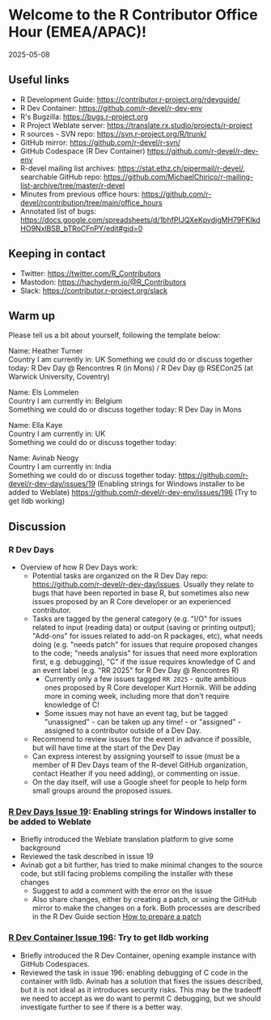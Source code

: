 # Welcome to the R Contributor Office Hour (EMEA/APAC)! 
2025-05-08

## Useful links 

 * R Development Guide: https://contributor.r-project.org/rdevguide/ 
 * R Dev Container: https://github.com/r-devel/r-dev-env
 * R's Bugzilla: https://bugs.r-project.org 
 * R Project Weblate server: https://translate.rx.studio/projects/r-project 
 * R sources - SVN repo: https://svn.r-project.org/R/trunk/ 
 * GitHub mirror: https://github.com/r-devel/r-svn/ 
 * GitHub Codespace (R Dev Container) https://github.com/r-devel/r-dev-env 
 * R-devel mailing list archives: https://stat.ethz.ch/pipermail/r-devel/, searchable GitHub repo: https://github.com/MichaelChirico/r-mailing-list-archive/tree/master/r-devel 
 * Minutes from previous office hours: https://github.com/r-devel/rcontribution/tree/main/office_hours 
 * Annotated list of bugs: https://docs.google.com/spreadsheets/d/1bhfPIJQXeKpydigMH79FKIkdHO9NxlBSB_bTRoCFnPY/edit#gid=0

## Keeping in contact 

 * Twitter: https://twitter.com/R_Contributors  
 * Mastodon: https://hachyderm.io/@R_Contributors  
 * Slack: https://contributor.r-project.org/slack 

## Warm up 

Please tell us a bit about yourself, following the template below: 

Name: Heather Turner   
Country I am currently in: UK
Something we could do or discuss together today: R Dev Day @ Rencontres R (in Mons) / R Dev Day @ RSECon25 (at Warwick University, Coventry)

Name:    Els Lommelen  
Country I am currently in: Belgium  
Something we could do or discuss together today: R Dev Day in Mons

Name:  Ella Kaye   
Country I am currently in: UK  
Something we could do or discuss together today: 
      
Name:  Avinab Neogy  
Country I am currently in: India  
Something we could do or discuss together today: https://github.com/r-devel/r-dev-day/issues/19 (Enabling strings for Windows installer to be added to Weblate)
    https://github.com/r-devel/r-dev-env/issues/196 (Try to get lldb working)

## Discussion

### R Dev Days

- Overview of how R Dev Days work:
    - Potential tasks are organized on the R Dev Day repo: https://github.com/r-devel/r-dev-day/issues. Usually they relate to bugs that have been reported in base R, but sometimes also new issues proposed by an R Core developer or an experienced contributor.
    - Tasks are tagged by the general category (e.g. "I/O" for issues related to input (reading data) or output (saving or printing output); "Add-ons" for issues related to add-on R packages, etc), what needs doing (e.g. "needs patch" for issues that require proposed changes to the code; "needs analysis" for issues that need more exploration first, e.g. debugging), "C" if the issue requires knowledge of C and an event label (e.g. "RR 2025" for R Dev Day @ Rencontres R)
        - Currently only a few issues tagged `RR 2025` - quite ambitious ones proposed by R Core developer Kurt Hornik. Will be adding more in coming week, including more that don't require knowledge of C!
        - Some issues may not have an event tag, but be tagged "unassigned" - can be taken up any time! - or "assigned" - assigned to a contributor outside of a Dev Day.
    - Recommend to review issues for the event in advance if possible, but will have time at the start of the Dev Day
    - Can express interest by assigning yourself to issue (must be a member of R Dev Days team of the R-devel GitHub organization, contact Heather if you need adding), or commenting on issue.
    - On the day itself, will use a Google sheet for people to help form small groups around the proposed issues.

### [R Dev Days Issue 19](https://github.com/r-devel/r-dev-day/issues/19): Enabling strings for Windows installer to be added to Weblate
    
- Briefly introduced the Weblate translation platform to give some background
- Reviewed the task described in issue 19
- Avinab got a bit further, has tried to make minimal changes to the source code, but still facing problems compiling the installer with these changes
   - Suggest to add a comment with the error on the issue
   - Also share changes, either by creating a patch, or using the GitHub mirror to make the changes on a fork. Both processes are described in the R Dev Guide section [How to prepare a patch](https://contributor.r-project.org/rdevguide/chapters/lifecycle_of_a_patch.html#how-to-prepare-a-patch)

### [R Dev Container Issue 196](https://github.com/r-devel/r-dev-env/issues/196): Try to get lldb working

- Briefly introduced the R Dev Container, opening example instance with GitHub Codespaces.
- Reviewed the task in issue 196: enabling debugging of C code in the container with lldb. Avinab has a solution that fixes the issues described, but it is not ideal as it introduces security risks. This may be the tradeoff we need to accept as we do want to permit C debugging, but we should investigate further to see if there is a better way.
